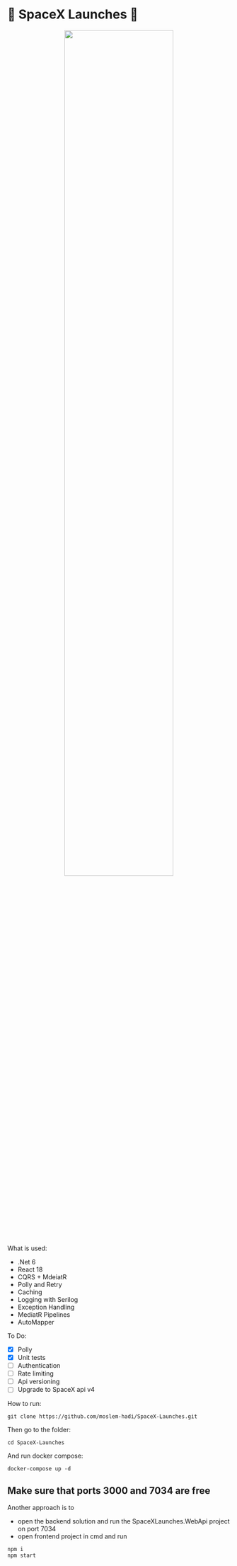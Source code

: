 # 🚀 SpaceX Launches 🚀
   
 <p align="center"><img width=70% src="https://user-images.githubusercontent.com/9815699/234944855-791fde8a-07cc-4876-9c9b-1fe06e59f6de.png"></p>

What is used:
- .Net 6
- React 18
- CQRS + MdeiatR
- Polly and Retry
- Caching
- Logging with Serilog
- Exception Handling
- MediatR Pipelines
- AutoMapper

To Do:
- [x] Polly
- [x] Unit tests
- [ ] Authentication
- [ ] Rate limiting
- [ ] Api versioning
- [ ] Upgrade to SpaceX api v4

How to run:

```
git clone https://github.com/moslem-hadi/SpaceX-Launches.git
```
Then go to the folder:
```
cd SpaceX-Launches
```
And run docker compose:
```
docker-compose up -d
```

**Make sure that ports 3000 and 7034 are free**
---
Another approach is to 
- open the backend solution and run the SpaceXLaunches.WebApi project on port 7034
- open frontend project in cmd and run
```
npm i
npm start
```
